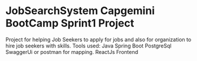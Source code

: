 
# JobSearchSystem Capgemini BootCamp Sprint1 Project

Project for helping Job Seekers to apply for jobs and also for organization to hire job seekers with skills.
Tools used: Java Spring Boot
            PostgreSql
            SwaggerUi or postman for mapping.
            ReactJs Frontend
            
         
